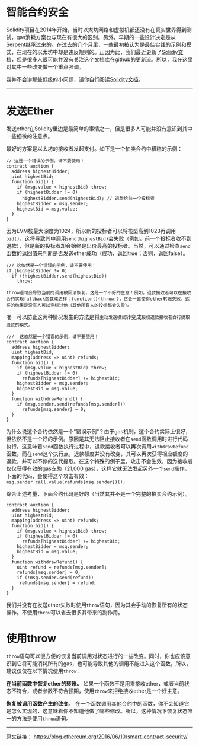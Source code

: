 智能合约安全
===================

Solidity项目在2014年开始，当时以太坊网络和虚拟机都还没有在真实世界得到测试，gas消耗方案也与现在有很大的区别。另外，早期的一些设计决定是从Serpent继承过来的。在过去的几个月里，一些最初被认为是最佳实践的示例和模式，在现在的以太坊中却是违反规则的。正因为此，我们最近更新了[Solidiy文档](https://solidity.readthedocs.org/)，但是很多人很可能并没有关注这个文档库在github的更新流。所以，我在这里对其中一些改变做一个重点强调。

我并不会讲那些低级的小问题，请你自行阅读[Solidity文档](http://solidity.readthedocs.io/en/latest/miscellaneous.html#pitfalls)。

---

# 发送Ether
发送ether在Solidity里边是最简单的事情之一，但是很多人可能并没有意识到其中一些细微的注意点。

最好的方案是以太坊的接收者发起支付。如下是一个拍卖合约中糟糕的示例：
```
// 这是一个错误的示例，请不要使用！
contract auction {
  address highestBidder;
  uint highestBid;
  function bid() {
    if (msg.value < highestBid) throw;
    if (highestBidder != 0)
      highestBidder.send(highestBid); // 退款给前一个投标者
    highestBidder = msg.sender;
    highestBid = msg.value;
  }
}
```

因为EVM栈最大深度为1024，所以新的投标者可以将栈垫高到1023再调用 `bid()`，这将导致其中调用`send(highestBid)`会失败（例如，前一个投标者收不到退款），但是新的投标者却会始终是出价最高的投标者。当然，可以通过检查`send`函数的返回值来判断是否发送ether成功（成功，返回true；否则，返回false）。

```
/// 这依然是一个错误的示例，请不要使用！
if (highestBidder != 0)
  if (!highestBidder.send(highestBid))
    throw;

throw语句会导致当前的调用被回滚恢复。这是一个不好的主意！例如，退款接收者可以在接收合约实现fallback函数成这样：function(){throw;}，它会一直使得ether转账失败，这样的结果是没有人可以竞标过他（其他所有人的投标都会失败）。
```

唯一可以防止这两种情况发生的方法是将`主动发送模式`转变成`授权退款接收者自行提取退款的模式`。
```
///  这依然是一个错误的示例，请不要使用！
contract auction {
  address highestBidder;
  uint highestBid;
  mapping(address => uint) refunds;
  function bid() {
    if (msg.value < highestBid) throw;
    if (highestBidder != 0)
      refunds[highestBidder] += highestBid;
    highestBidder = msg.sender;
    highestBid = msg.value;
  }
  function withdrawRefund() {
    if (msg.sender.send(refunds[msg.sender]))
      refunds[msg.sender] = 0;
  }
}
```
为什么说这个合约依然是一个“错误示例”？由于gas机制，这个合约实际上很好，但依然不是一个好的示例。原因是其无法阻止接收者在`send`函数调用时进行代码执行。这意味着`send`函数执行过程中，退款接收者可以再次调用`withdrawRefund`函数。而在`send`这个执行点，退款额度并没有改变，其可以再次获得相应额度的退款，并可以不停的迭代提取。在这个特殊的例子里，攻击不会生效，因为接收者仅仅获得有效的gas支助（21,000 gas），这样它就无法发起另外一个`send`操作。下面的代码，会使得这个攻击有效： `msg.sender.call.value(refunds[msg.sender])();`

综合上述考量，下面合约代码是好的（当然其并不是一个完整的拍卖合约示例）。
```
contract auction {
  address highestBidder;
  uint highestBid;
  mapping(address => uint) refunds;
  function bid() {
    if (msg.value < highestBid) throw;
    if (highestBidder != 0)
      refunds[highestBidder] += highestBid;
    highestBidder = msg.sender;
    highestBid = msg.value;
  }
  function withdrawRefund() {
    uint refund = refunds[msg.sender];
    refunds[msg.sender] = 0;
    if (!msg.sender.send(refund))
     refunds[msg.sender] = refund;
  }
}
```

我们并没有在发送ether失败时使用`throw`语句，因为其会手动的恢复所有的状态操作。不使用`throw`可以省去很多其带来的副作用。

# 使用throw
`throw`语句可以很方便的恢复当前调用对状态进行的一些改变。同时，你也应该意识到它将可能消耗所有的gas，也可能导致其他的调用不能进入这个函数。所以，建议仅仅在以下情况使用`throw`：

**在当前函数中恢复ether的转账。**
如果一个函数不是用来接收ether，或者当前状态不符合，或者参数不符合预期，使用`throw`来拒绝接收ether是一个好主意。

**恢复被调用函数产生的改变。**
在一个函数调用其他合约中的函数，你不会知道它是怎么实现的，这意味着你不知道他做了哪些修改。所以，这种情况下恢复状态唯一的方法是使用`throw`语句。

---

原文链接： https://blog.ethereum.org/2016/06/10/smart-contract-security/
